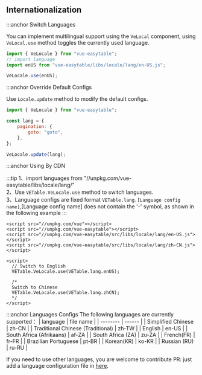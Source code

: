 ## Internationalization

:::anchor Switch Languages

You can implement multilingual support using the `VeLocal` component, using `VeLocal.use` method toggles the currently used language.

```javascript
import { VeLocale } from "vue-easytable";
// import language
import enUS from "vue-easytable/libs/locale/lang/en-US.js";

VeLocale.use(enUS);
```

:::anchor Override Default Configs

Use `Locale.update` method to modify the default configs.

```javascript
import { VeLocale } from "vue-easytable";

const lang = {
    pagination: {
        goto: "goto",
    },
};

VeLocale.update(lang);
```

:::anchor Using By CDN

:::tip
1、import languages from "//unpkg.com/vue-easytable/libs/locale/lang/"<br>
2、Use `VETable.VeLocale.use` method to switch languages.<br>
3、Language configs are fixed format `VETable.lang.[Language config name]`,[Language config name] does not contain the '-' symbol, as shown in the following example
:::

```
<script src="//unpkg.com/vue"></script>
<script src="//unpkg.com/vue-easytable"></script>
<script src="//unpkg.com/vue-easytable/src/libs/locale/lang/en-US.js"></script>
<script src="//unpkg.com/vue-easytable/src/libs/locale/lang/zh-CN.js"></script>

<script>
  // Switch to English
  VETable.VeLocale.use(VETable.lang.enUS);

  /*
  Switch to Chinese
  VETable.VeLocale.use(VETable.lang.zhCN);
  */
</script>
```

:::anchor Languages Configs
The following languages are currently supported：
| language | file name |
| -------- | ------ |
| Simplified Chinese | zh-CN |
| Traditional Chinese (Traditional) | zh-TW |
| English | en-US |
| South Africa (Afrikaans) | af-ZA |
| South Africa (ZA) | zu-ZA |
| French(FR) | fr-FR |
| Brazilian Portuguese | pt-BR |
| Korean(KR) | ko-KR |
| Russian (RU) | ru-RU |

If you need to use other languages, you are welcome to contribute PR: just add a language configuration file in [here](https://github.com/huangshuwei/vue-easytable/tree/master/packages/src/locale/lang).
